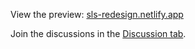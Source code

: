 View the preview: [sls-redesign.netlify.app](https://sls-redesign.netlify.app/)

Join the discussions in the [Discussion tab](https://github.com/serverless/cli-design/discussions).
